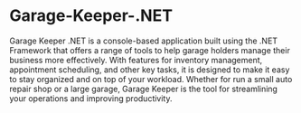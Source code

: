 # Garage-Keeper-.NET
Garage Keeper .NET is a console-based application built using the .NET Framework that offers a range of tools to help garage holders manage their business more effectively. With features for inventory management, appointment scheduling, and other key tasks, it is designed to make it easy to stay organized and on top of your workload. Whether for run a small auto repair shop or a large garage, Garage Keeper is the tool for streamlining your operations and improving productivity.

